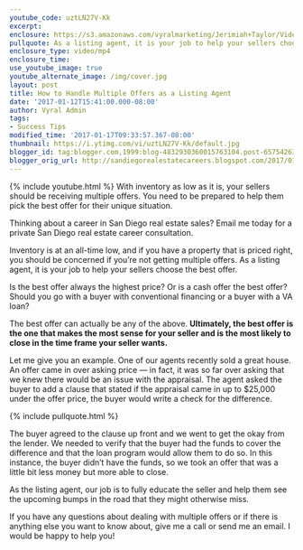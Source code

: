 ```yaml
---
youtube_code: uztLN27V-Kk
excerpt:
enclosure: https://s3.amazonaws.com/vyralmarketing/Jerimiah+Taylor/Videos/San+Diego/How+to+Handle+Multiple+Offers+as+a+Listing+Agent+-+San+Diego+Real+Estate+Careers.mp4
pullquote: As a listing agent, it is your job to help your sellers choose the best offer in a multiple offer situation.
enclosure_type: video/mp4
enclosure_time:
use_youtube_image: true
youtube_alternate_image: /img/cover.jpg
layout: post
title: How to Handle Multiple Offers as a Listing Agent
date: '2017-01-12T15:41:00.000-08:00'
author: Vyral Admin
tags:
- Success Tips
modified_time: '2017-01-17T09:33:57.367-08:00'
thumbnail: https://i.ytimg.com/vi/uztLN27V-Kk/default.jpg
blogger_id: tag:blogger.com,1999:blog-4832930360015763104.post-657542638609460232
blogger_orig_url: http://sandiegorealestatecareers.blogspot.com/2017/01/how-to-handle-multiple-offers-as.html
---
```

{% include youtube.html %}
With inventory as low as it is, your sellers should be receiving multiple offers. You need to be prepared to help them pick the best offer for their unique situation.

Thinking about a career in San Diego real estate sales?
 Email me today for a private San Diego real estate career consultation.

Inventory is at an all-time low, and if you have a property that is priced right, you should be concerned if you’re not getting multiple offers. As a listing agent, it is your job to help your sellers choose the best offer.

Is the best offer always the highest price? Or is a cash offer the best offer? Should you go with a buyer with conventional financing or a buyer with a VA loan?

The best offer can actually be any of the above. **Ultimately, the best offer is the one that makes the most sense for your seller and is the most likely to close in the time frame your seller wants.**

Let me give you an example. One of our agents recently sold a great house. An offer came in over asking price — in fact, it was so far over asking that we knew there would be an issue with the appraisal. The agent asked the buyer to add a clause that stated if the appraisal came in up to $25,000 under the offer price, the buyer would write a check for the difference.

{% include pullquote.html %}

The buyer agreed to the clause up front and we went to get the okay from the lender. We needed to verify that the buyer had the funds to cover the difference and that the loan program would allow them to do so. In this instance, the buyer didn’t have the funds, so we took an offer that was a little bit less money but more able to close.

As the listing agent, our job is to fully educate the seller and help them see the upcoming bumps in the road that they might otherwise miss.

If you have any questions about dealing with multiple offers or if there is anything else you want to know about, give me a call or send me an email. I would be happy to help you!
